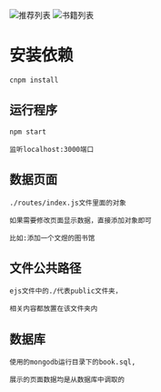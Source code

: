 ![推荐列表](https://github.com/caiwenyu123/Library-System/image/good.JPG)
![书籍列表](https://github.com/caiwenyu123/Library-System/image/list.JPG)

#   安装依赖    

    cnpm install
    
##  运行程序

    npm start
    
    监听localhost:3000端口
    
##  数据页面

    ./routes/index.js文件里面的对象
    
    如果需要修改页面显示数据，直接添加对象即可
    
    比如:添加一个文煜的图书馆
    
##  文件公共路径

    ejs文件中的./代表public文件夹，
	
	相关内容都放置在该文件夹内
   
## 数据库

    使用的mongodb运行目录下的book.sql,
	
	展示的页面数据均是从数据库中调取的
    
    
    
